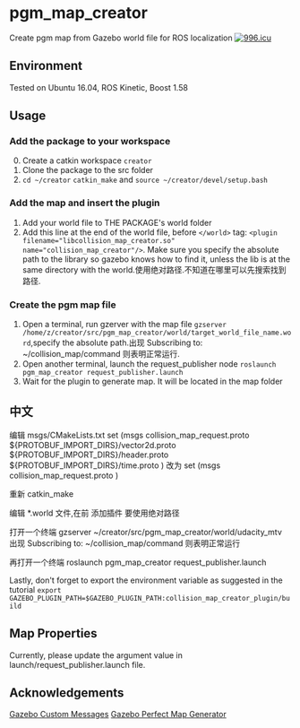 # pgm_map_creator
Create pgm map from Gazebo world file for ROS localization
[![996.icu](https://img.shields.io/badge/link-996.icu-red.svg)](https://996.icu)
## Environment
Tested on Ubuntu 16.04, ROS Kinetic, Boost 1.58

## Usage

### Add the package to your workspace
0. Create a catkin workspace `creator`
1. Clone the package to the src folder
2. `cd ~/creator`  `catkin_make` and `source ~/creator/devel/setup.bash`

### Add the map and insert the plugin
1. Add your world file to THE PACKAGE's world folder
2. Add this line at the end of the world file, before `</world>` tag:
`<plugin filename="libcollision_map_creator.so" name="collision_map_creator"/>`.
Make sure you specify the absolute path to the library so gazebo knows how to find it, unless the lib is at the same directory with the world.使用绝对路径.不知道在哪里可以先搜索找到路径.

### Create the pgm map file
1. Open a terminal, run gzerver with the map file
`gzserver /home/z/creator/src/pgm_map_creator/world/target_world_file_name.word`,specify the absolute path.出现 Subscribing to: ~/collision_map/command 则表明正常运行.
2. Open another terminal, launch the request_publisher node
`roslaunch pgm_map_creator request_publisher.launch`
3. Wait for the plugin to generate map. It will be located in the map folder

## 中文

编辑 msgs/CMakeLists.txt
	set (msgs
	  collision_map_request.proto
	  ${PROTOBUF_IMPORT_DIRS}/vector2d.proto
	  ${PROTOBUF_IMPORT_DIRS}/header.proto
	  ${PROTOBUF_IMPORT_DIRS}/time.proto
	)
	改为
	set (msgs
	  collision_map_request.proto
	)

重新 catkin_make

编辑 *.world 文件,在</world>前 添加插件 <plugin filename="/home/z/creator/devel/lib/libcollision_map_creator.so" name="collision_map_creator"/>
要使用绝对路径

打开一个终端
gzserver ~/creator/src/pgm_map_creator/world/udacity_mtv
出现 Subscribing to: ~/collision_map/command 则表明正常运行

再打开一个终端
roslaunch pgm_map_creator request_publisher.launch



Lastly, don't forget to export the environment variable as suggested in the tutorial
`export GAZEBO_PLUGIN_PATH=$GAZEBO_PLUGIN_PATH:collision_map_creator_plugin/build`


## Map Properties
Currently, please update the argument value in launch/request_publisher.launch file.

## Acknowledgements
[Gazebo Custom Messages](http://gazebosim.org/wiki/Tutorials/1.9/custom_messages)
[Gazebo Perfect Map Generator](https://github.com/koenlek/ros_lemtomap/tree/154c782cf8feb9112bc928e33a59728ca2192489/st_gazebo_perfect_map_generator)

